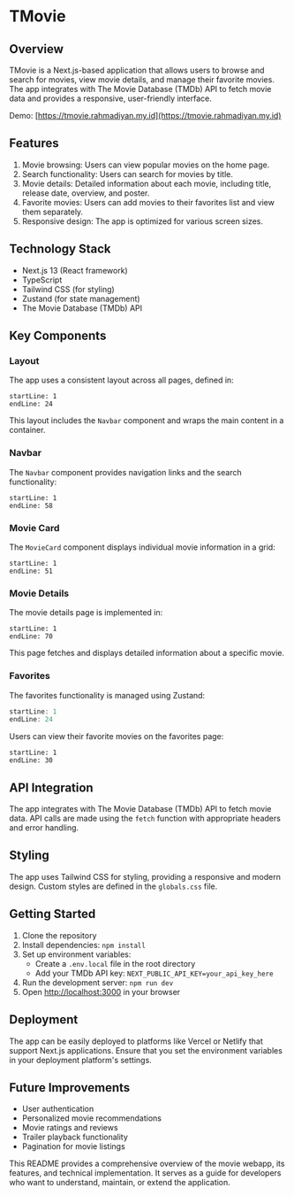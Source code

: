 # TMovie

## Overview

TMovie is a Next.js-based application that allows users to browse and search for movies, view movie details, and manage their favorite movies. The app integrates with The Movie Database (TMDb) API to fetch movie data and provides a responsive, user-friendly interface.

Demo: [https://tmovie.rahmadiyan.my.id](https://tmovie.rahmadiyan.my.id)

## Features

1. Movie browsing: Users can view popular movies on the home page.
2. Search functionality: Users can search for movies by title.
3. Movie details: Detailed information about each movie, including title, release date, overview, and poster.
4. Favorite movies: Users can add movies to their favorites list and view them separately.
5. Responsive design: The app is optimized for various screen sizes.

## Technology Stack

- Next.js 13 (React framework)
- TypeScript
- Tailwind CSS (for styling)
- Zustand (for state management)
- The Movie Database (TMDb) API

## Key Components

### Layout

The app uses a consistent layout across all pages, defined in:

```typescript:app/layout.tsx
startLine: 1
endLine: 24
```

This layout includes the `Navbar` component and wraps the main content in a container.

### Navbar

The `Navbar` component provides navigation links and the search functionality:

```typescript:app/components/Navbar.tsx
startLine: 1
endLine: 58
```

### Movie Card

The `MovieCard` component displays individual movie information in a grid:

```typescript:app/components/MovieCard.tsx
startLine: 1
endLine: 51
```

### Movie Details

The movie details page is implemented in:

```typescript:app/movie/[id]/page.tsx
startLine: 1
endLine: 70
```

This page fetches and displays detailed information about a specific movie.

### Favorites

The favorites functionality is managed using Zustand:

```typescript:app/store/store.ts
startLine: 1
endLine: 24
```

Users can view their favorite movies on the favorites page:

```typescript:app/favorites/page.tsx
startLine: 1
endLine: 30
```

## API Integration

The app integrates with The Movie Database (TMDb) API to fetch movie data. API calls are made using the `fetch` function with appropriate headers and error handling.

## Styling

The app uses Tailwind CSS for styling, providing a responsive and modern design. Custom styles are defined in the `globals.css` file.

## Getting Started

1. Clone the repository
2. Install dependencies: `npm install`
3. Set up environment variables:
   - Create a `.env.local` file in the root directory
   - Add your TMDb API key: `NEXT_PUBLIC_API_KEY=your_api_key_here`
4. Run the development server: `npm run dev`
5. Open [http://localhost:3000](http://localhost:3000) in your browser

## Deployment

The app can be easily deployed to platforms like Vercel or Netlify that support Next.js applications. Ensure that you set the environment variables in your deployment platform's settings.

## Future Improvements

- User authentication
- Personalized movie recommendations
- Movie ratings and reviews
- Trailer playback functionality
- Pagination for movie listings

This README provides a comprehensive overview of the movie webapp, its features, and technical implementation. It serves as a guide for developers who want to understand, maintain, or extend the application.
